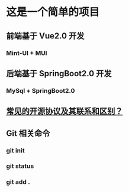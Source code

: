 # 这是一个简单的项目

## 前端基于 Vue2.0 开发
### Mint-UI + MUI

## 后端基于 SpringBoot2.0 开发
### MySql + SpringBoot2.0

## [常见的开源协议及其联系和区别？](https://www.cnblogs.com/datieli/p/10381703.html)

## Git 相关命令
### git init
### git status
### git add .